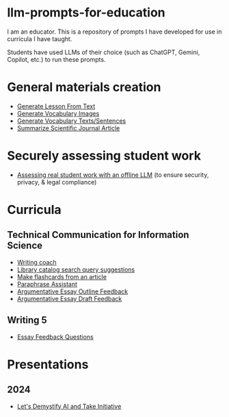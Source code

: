 # llm-prompts-for-education

I am an educator. This is a repository of prompts I have developed for use in curricula I have taught.

Students have used LLMs of their choice (such as ChatGPT, Gemini, Copilot, etc.) to run these prompts.

# General materials creation

- [Generate Lesson From Text](/prompts/Generate_Lesson_From_Text.md)
- [Generate Vocabulary Images](/prompts/Generate_Vocabulary_Images.md)
- [Generate Vocabulary Texts/Sentences](/prompts/Generate_Vocabulary_Sentences.md)
- [Summarize Scientific Journal Article](/prompts/NotebookLM_Summarize_Article.md)

# Securely assessing student work
- [Assessing real student work with an offline LLM](/prompts/Assess_Real_Student_Work_With_Offline_LLM.md) (to ensure security, privacy, & legal compliance)

# Curricula

## Technical Communication for Information Science

- [Writing coach](/prompts/INFSCI_2205_Writing_Coach.md)
- [Library catalog search query suggestions](/prompts/INFSCI_2205_Search_Query_Suggestions.md)
- [Make flashcards from an article](/prompts/INFSCI_2205_Make_Flashcards_From_Article.md)
- [Paraphrase Assistant](/prompts/INFSCI_2205_Paraphrase_Assistant.md)
- [Argumentative Essay Outline Feedback](/prompts/INFSCI_2205_Argumentative_Essay_Outline_Feedback.md)
- [Argumentative Essay Draft Feedback](/prompts/INFSCI_2205_Argumentative_Essay_Feedback.md)

## Writing 5

- [Essay Feedback Questions](</prompts/Writing_5_Essay_Feedback_Questions.md>)

# Presentations

## 2024

- [Let's Demystify AI and Take Initiative](/presentations/2024/Let’s_Demystify_AI_and_Take_Initiative.md)
